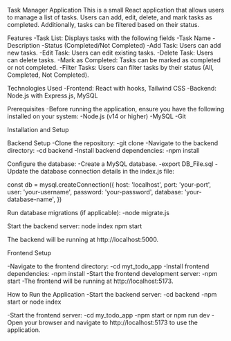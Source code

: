 Task Manager Application
This is a small React application that allows users to manage a list of tasks. Users can add, edit, delete, and mark tasks as completed. Additionally, tasks can be filtered based on their status.

Features
-Task List: Displays tasks with the following fields
-Task Name
-Description
-Status (Completed/Not Completed)
-Add Task: Users can add new tasks.
-Edit Task: Users can edit existing tasks.
-Delete Task: Users can delete tasks.
-Mark as Completed: Tasks can be marked as completed or not completed.
-Filter Tasks: Users can filter tasks by their status (All, Completed, Not Completed).

Technologies Used
-Frontend: React with hooks, Tailwind CSS
-Backend: Node.js with Express.js, MySQL

Prerequisites
-Before running the application, ensure you have the following installed on your system:
-Node.js (v14 or higher)
-MySQL
-Git

Installation and Setup

Backend Setup
-Clone the repository:
-git clone <repository-link>
-Navigate to the backend directory:
-cd backend
-Install backend dependencies:
-npm install

Configure the database:
-Create a MySQL database.
-export DB_File.sql
-Update the database connection details in the index.js file:

const db = mysql.createConnection({
    host: 'localhost',
    port: 'your-port',
    user: 'your-username',
    password: 'your-password',
    database: 'your-database-name',
})


Run database migrations (if applicable):
-node migrate.js

Start the backend server:
node index
npm start

The backend will be running at http://localhost:5000.

Frontend Setup

-Navigate to the frontend directory:
-cd myt_todo_app
-Install frontend dependencies:
-npm install
-Start the frontend development server:
-npm start
-The frontend will be running at http://localhost:5173.

How to Run the Application
-Start the backend server:
-cd backend
-npm start or node index

-Start the frontend server:
-cd my_todo_app
-npm start or npm run dev
-Open your browser and navigate to http://localhost:5173 to use the application.

